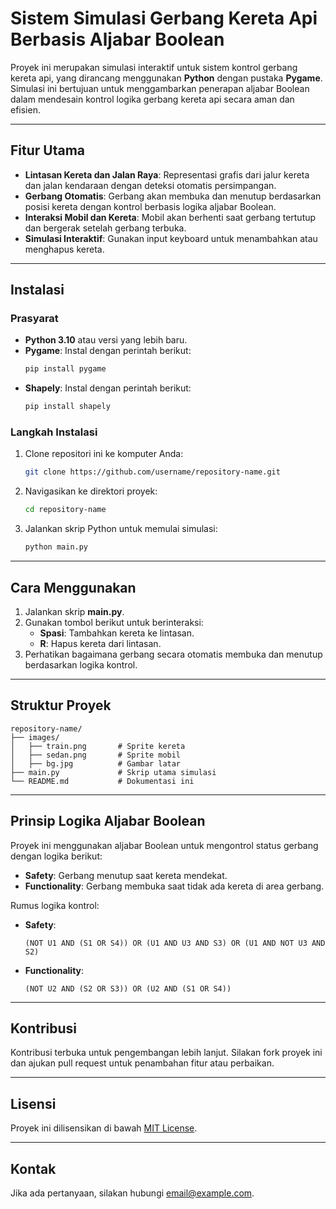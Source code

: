 # Sistem Simulasi Gerbang Kereta Api Berbasis Aljabar Boolean

Proyek ini merupakan simulasi interaktif untuk sistem kontrol gerbang kereta api, yang dirancang menggunakan **Python** dengan pustaka **Pygame**. Simulasi ini bertujuan untuk menggambarkan penerapan aljabar Boolean dalam mendesain kontrol logika gerbang kereta api secara aman dan efisien.

---

## Fitur Utama
- **Lintasan Kereta dan Jalan Raya**: Representasi grafis dari jalur kereta dan jalan kendaraan dengan deteksi otomatis persimpangan.
- **Gerbang Otomatis**: Gerbang akan membuka dan menutup berdasarkan posisi kereta dengan kontrol berbasis logika aljabar Boolean.
- **Interaksi Mobil dan Kereta**: Mobil akan berhenti saat gerbang tertutup dan bergerak setelah gerbang terbuka.
- **Simulasi Interaktif**: Gunakan input keyboard untuk menambahkan atau menghapus kereta.

---

## Instalasi

### Prasyarat
- **Python 3.10** atau versi yang lebih baru.
- **Pygame**: Instal dengan perintah berikut:
  ```bash
  pip install pygame
  ```
- **Shapely**: Instal dengan perintah berikut:
  ```bash
  pip install shapely
  ```

### Langkah Instalasi
1. Clone repositori ini ke komputer Anda:
   ```bash
   git clone https://github.com/username/repository-name.git
   ```
2. Navigasikan ke direktori proyek:
   ```bash
   cd repository-name
   ```
3. Jalankan skrip Python untuk memulai simulasi:
   ```bash
   python main.py
   ```

---

## Cara Menggunakan

1. Jalankan skrip **main.py**.
2. Gunakan tombol berikut untuk berinteraksi:
   - **Spasi**: Tambahkan kereta ke lintasan.
   - **R**: Hapus kereta dari lintasan.
3. Perhatikan bagaimana gerbang secara otomatis membuka dan menutup berdasarkan logika kontrol.

---

## Struktur Proyek

```
repository-name/
├── images/
│   ├── train.png       # Sprite kereta
│   ├── sedan.png       # Sprite mobil
│   ├── bg.jpg          # Gambar latar
├── main.py             # Skrip utama simulasi
└── README.md           # Dokumentasi ini
```

---

## Prinsip Logika Aljabar Boolean

Proyek ini menggunakan aljabar Boolean untuk mengontrol status gerbang dengan logika berikut:
- **Safety**: Gerbang menutup saat kereta mendekat.
- **Functionality**: Gerbang membuka saat tidak ada kereta di area gerbang.

Rumus logika kontrol:
- **Safety**:
  ```text
  (NOT U1 AND (S1 OR S4)) OR (U1 AND U3 AND S3) OR (U1 AND NOT U3 AND S2)
  ```
- **Functionality**:
  ```text
  (NOT U2 AND (S2 OR S3)) OR (U2 AND (S1 OR S4))
  ```

---

## Kontribusi

Kontribusi terbuka untuk pengembangan lebih lanjut. Silakan fork proyek ini dan ajukan pull request untuk penambahan fitur atau perbaikan.

---

## Lisensi

Proyek ini dilisensikan di bawah [MIT License](LICENSE).

---

## Kontak

Jika ada pertanyaan, silakan hubungi [email@example.com](mailto:email@example.com).
